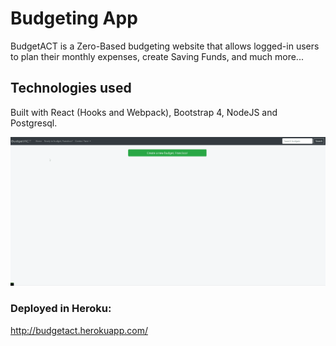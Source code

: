 # Budgeting App

BudgetACT is a Zero-Based budgeting website that allows logged-in users to plan their monthly expenses, create Saving Funds, and much more...

## Technologies used

Built with React (Hooks and Webpack), Bootstrap 4, NodeJS and Postgresql.

![budgetgif](https://github.com/fraveira/budgetapp-react/blob/master/public/gif1.gif)

### Deployed in Heroku: 

http://budgetact.herokuapp.com/
